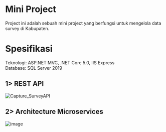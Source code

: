# Mini Project
Project ini adalah sebuah mini project yang berfungsi untuk mengelola data survey di Kabupaten.

# Spesifikasi</BR>
Teknologi: ASP.NET MVC, .NET Core 5.0, IIS Express </BR>
Database: SQL Server 2019


## 1> REST API
![Capture_SurveyAPI](https://github.com/user-attachments/assets/2da21feb-b717-4fc9-8734-856d47ca02db)

   
## 2> Architecture Microservices
   ![image](https://github.com/user-attachments/assets/627baeb4-c405-4852-9c6f-f83093b3ec17)

